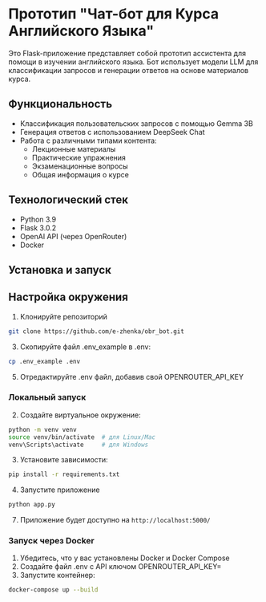# Прототип "Чат-бот для Курса Английского Языка"

Это Flask-приложение представляет собой прототип ассистента для помощи в изучении английского языка. Бот использует модели LLM для классификации запросов и генерации ответов на основе материалов курса.

## Функциональность

- Классификация пользовательских запросов с помощью Gemma 3B
- Генерация ответов с использованием DeepSeek Chat
- Работа с различными типами контента:
  - Лекционные материалы
  - Практические упражнения
  - Экзаменационные вопросы
  - Общая информация о курсе

## Технологический стек

- Python 3.9
- Flask 3.0.2
- OpenAI API (через OpenRouter)
- Docker

## Установка и запуск

## Настройка окружения
1.  Клонируйте репозиторий
```bash
git clone https://github.com/e-zhenka/obr_bot.git
```
3.  Скопируйте файл .env_example в .env: 
```bash
cp .env_example .env
```
5.  Отредактируйте .env файл, добавив свой OPENROUTER_API_KEY

### Локальный запуск

2. Создайте виртуальное окружение:
```bash
python -m venv venv
source venv/bin/activate  # для Linux/Mac
venv\Scripts\activate     # для Windows
```
3. Установите зависимости:
```bash
pip install -r requirements.txt
```
4. Запустите приложение
```bash
python app.py
```
7. Приложение будет доступно на ``http://localhost:5000/``

### Запуск через Docker

1. Убедитесь, что у вас установлены Docker и Docker Compose
2. Создайте файл .env с API ключом OPENROUTER_API_KEY=
3. Запустите контейнер:
```bash
docker-compose up --build
```
